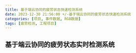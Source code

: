 ```yaml
---
title: 基于端云协同的疲劳状态快速检测系统
date: 2023-12-30 21:56:00 +/-基于端云协同的疲劳状态快速检测系统
categories: [项目, 事件数据, RGB数据]
tags: [疲劳检测, 工程项目]
---
```


## 基于端云协同的疲劳状态实时检测系统
